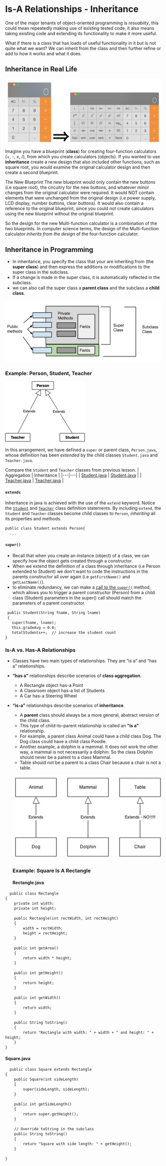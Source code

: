 # Is-A Relationships - Inheritance

One of the major tenants of object-oriented programming is *resuabiity*, this could mean repeatedly making use of existing tested code, it also means taking existing code and extending its functionality to make it more useful.

What if there is a class that has loads of useful functionality in it but is not quite what we want? We can inherit from the class and then further refine or add to how it works and what it does.

## Inheritance in Real Life
![inheritance_calc.png](inheritance_calc.png)

Imagine you have a blueprint (**class**) for creating four-function calculators (+, -, x, /), from which you create calculators (objects).  If you wanted to use **inheritance** create a new design that also included other functions, such as square root, you would examine the original calculator design and then create a second blueprint.  

The New Blueprint
The new blueprint would only contain the new buttons (i.e square root), the circuitry for the new buttons, and whatever minor changes from the original calculator were required.  It would NOT contain elements that were unchanged from the original design (i.e power supply, LCD display, number buttons, clear buttons).  It would also contain a reference to the original blueprint, since you could not create calculators using the new blueprint without the original blueprint.  

So the design for the new Multi-function calculator is a combination of the two blueprints.  In computer science terms, the design of the Multi-function calculator *inherits from the design* of the four-function calculator.

## Inheritance in Programming
* In inheritance, you specify the class that your are inheriting from (the **super class**) and then express the additions or modifications to the super class in the subclass.  
* If a change is made in the super class, it is automatically reflected in the subclass.
* we can also call the super class a **parent class** and the subclass a **child class**.

![3_5_Inheritance.png](3_5_Inheritance.png)  

### Example:  Person, Student, Teacher

![](extend.png)  

In this arrangement, we have defined a `super` or parent class, `Person.java`, whose definition has been *extended* by the child classes `Student.java` and `Teacher.java`.  

Compare the `Student` and `Teacher` classes from previous lesson.
| Aggregation  | Inheritance  |
|---|---|
| [Student.java](../lesson3_HasArelationships/Student.java)  | [Student.java](./Student.java)  |
| [Teacher.java](../lesson3_HasArelationships/Teacher.java)  | [Teacher.java](./Teacher.java)  |

#### `extends`
Inheritance in java is achieved with the use of the `extend` keyword.  Notice the [`Student`](./Student.java#L4) and [`Teacher`](./Teacher.java#L4) class definition statements.  By including `extend`, the `Student` and `Teacher` classes become child classes to `Person`, *inheriting* all its properties and methods.
```
public class Student extends Person{
  ...
```

#### `super()`
* Recall that when you create an instance (object) of a class, we can specify how the object gets created through a constructor.   
* When we extend the definition of a class through inheritance (i.e Person extended to Student) we don't want to code the instructions in the parents constructor all over again (i.e `getFirstName()` and `getLastName()`).
* to eliminate redundancy, we can make a [call to the `super()`](./Student.java#L18) method, which allows you to trigger a parent constructor (Person) from a child class (Student)
parameters in the super() call should match the parameters of a parent constructor.
```
 public Student(String fname, String lname)
 {
   super(fname, lname);
   this.gradeAvg = 0.0; 
   totalStudents++;  // increase the student count
}
 ```


### Is-A vs. Has-A Relationships
* Classes have two main types of relationships. They are “is a” and “has a” relationships.
* **“has a”** relationships describe scenarios of **class aggregation**.
  * A Rectangle object has-a Point
  * A Classroom object has-a list of Students
  * A Car has-a Steering Wheel
* **“is-a”** relationships describe scenarios of **inheritance**.
  * A **parent** class should always be a more general, abstract version of the child class. 
  * This type of child-to-parent relationship is called an **"is a"** relationship. 
  * For example, a parent class Animal could have a child class Dog. The Dog class could have a child class Poodle. 
  * Another example, a dolphin is a mammal. It does not work the other way, a mammal is not necessarily a dolphin. So the class Dolphin should never be a parent to a class Mammal. 
  * Table should not be a parent to a class Chair because a chair is not a table.

  ![isAhasA.png](isAhasA.png)  
  
  
  ### Example: Square Is A Rectangle
  
  #### Rectangle.java
```
  public class Rectangle
{
    private int width;
    private int height;
    
    public Rectangle(int rectWidth, int rectHeight)
    {
        width = rectWidth;
        height = rectHeight;
    }
    
    public int getArea()
    {
        return width * height;
    }
    
    public int getHeight()
    {
        return height;
    }
    
    public int getWidth()
    {
        return width;
    }
    
    public String toString()
    {
        return "Rectangle with width: " + width + " and height: " + height;
    }
}
```
  
#### Square.java
  
```
  public class Square extends Rectangle
{
    public Square(int sideLength)
    {
        super(sideLength, sideLength);
    }
    
    public int getSideLength()
    {
        return super.getHeight();
    }
    
    // Override toString in the subclass
    public String toString()
    {
        return "Square with side length: " + getHeight();
    }
    
}
```

  

  











